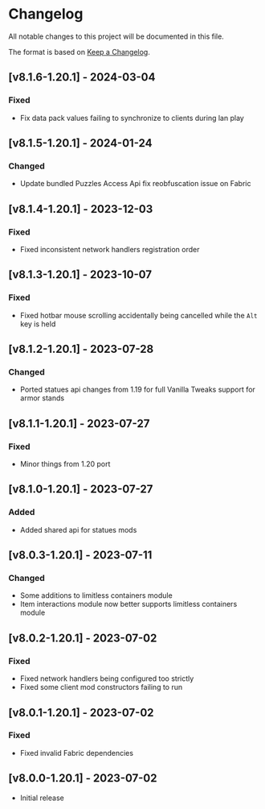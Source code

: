# Changelog
All notable changes to this project will be documented in this file.

The format is based on [Keep a Changelog].

## [v8.1.6-1.20.1] - 2024-03-04
### Fixed
- Fix data pack values failing to synchronize to clients during lan play

## [v8.1.5-1.20.1] - 2024-01-24
### Changed
- Update bundled Puzzles Access Api fix reobfuscation issue on Fabric

## [v8.1.4-1.20.1] - 2023-12-03
### Fixed
- Fixed inconsistent network handlers registration order

## [v8.1.3-1.20.1] - 2023-10-07
### Fixed
- Fixed hotbar mouse scrolling accidentally being cancelled while the `Alt` key is held

## [v8.1.2-1.20.1] - 2023-07-28
### Changed
- Ported statues api changes from 1.19 for full Vanilla Tweaks support for armor stands

## [v8.1.1-1.20.1] - 2023-07-27
### Fixed
- Minor things from 1.20 port

## [v8.1.0-1.20.1] - 2023-07-27
### Added
- Added shared api for statues mods

## [v8.0.3-1.20.1] - 2023-07-11
### Changed
- Some additions to limitless containers module
- Item interactions module now better supports limitless containers module

## [v8.0.2-1.20.1] - 2023-07-02
### Fixed
- Fixed network handlers being configured too strictly
- Fixed some client mod constructors failing to run

## [v8.0.1-1.20.1] - 2023-07-02
### Fixed
- Fixed invalid Fabric dependencies

## [v8.0.0-1.20.1] - 2023-07-02
- Initial release

[Keep a Changelog]: https://keepachangelog.com/en/1.0.0/
